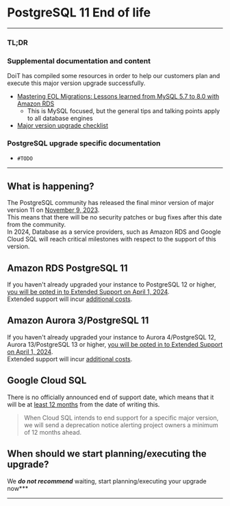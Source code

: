 # PostgreSQL 11 End of life

---

### TL;DR

### Supplemental documentation and content

DoiT has compiled some resources in order to help our customers plan and execute this major version upgrade successfully.
- [Mastering EOL Migrations: Lessons learned from MySQL 5.7 to 8.0 with Amazon RDS](https://www.youtube.com/watch?v=WTeOeumDfWw)
  - This is MySQL focused, but the general tips and talking points apply to all database engines
- [Major version upgrade checklist](../../checklist.md) 

### PostgreSQL upgrade specific documentation
- `#TODO`

---

## What is happening?

The PostgreSQL community has released the final minor version of major version 11 on [November 9, 2023](https://www.postgresql.org/support/versioning/).     
This means that there will be no security patches or bug fixes after this date from the community.   
In 2024, Database as a service providers, such as Amazon RDS and Google Cloud SQL will reach critical milestones with respect to the support of this version.   

## Amazon RDS PostgreSQL 11
If you haven't already upgraded your instance to  PostgreSQL 12 or higher, [you will be opted in to Extended Support on April 1, 2024](https://docs.aws.amazon.com/AmazonRDS/latest/PostgreSQLReleaseNotes/postgresql-release-calendar.html).    
Extended support will incur [additional costs](https://aws.amazon.com/rds/postgresql/pricing/#Amazon_RDS_Extended_Support_costs).    

## Amazon Aurora 3/PostgreSQL 11

If you haven't already upgraded your instance to Aurora 4/PostgreSQL 12, Aurora 13/PostgreSQL 13 or higher, [you will be opted in to Extended Support on April 1, 2024](https://aws.amazon.com/blogs/aws/your-mysql-5-7-and-postgresql-11-databases-will-be-automatically-enrolled-into-amazon-rds-extended-support/).    
Extended support will incur [additional costs](https://aws.amazon.com/rds/aurora/pricing/#Amazon_RDS_Extended_Support_costs).   

## Google Cloud SQL
There is no officially announced end of support date, which means that it will be at [least 12 months](https://cloud.google.com/sql/docs/postgres/db-versions#major_version_deprecation_plan) from the date of writing this.
> When Cloud SQL intends to end support for a specific major version, we will send a deprecation notice alerting project owners a minimum of 12 months ahead.    

## When should we start planning/executing the upgrade?

We ***do not recommend*** waiting, start planning/executing your upgrade now***

---